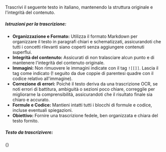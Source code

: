 Trascrivi il seguente testo in italiano, mantenendo la struttura originale e l'integrità del contenuto.

##### Istruzioni per la trascrizione:

- **Organizzazione e Formato:** Utilizza il formato Markdown per organizzare il testo in paragrafi chiari e schematizzati, assicurandoti che tutti i concetti rilevanti siano coperti senza aggiungere contenuti superflui.
- **Integrità del contenuto:** Assicurati di non tralasciare alcun punto e di mantenere l'integrità del contenuto originale. 
- **Immagini:** Non rimuovere le immagini indicate con il tag `![[]]`. Lascia il tag come indicato (! seguito da due coppie di parentesi quadre con il codice relativo all'immagine).
- **Correzione di errori:** Poiché il testo deriva da una trascrizione OCR, se noti errori di battitura, ambiguità o sezioni poco chiare, correggile per migliorarne la comprensibilità, assicurandoti che il risultato finale sia chiaro e accurato. 
- **Formule e Codice:** Mantieni intatti tutti i blocchi di formule e codice, incluse eventuali spiegazioni.
- **Obiettivo:** Fornire una trascrizione fedele, ben organizzata e chiara del testo fornito.

##### Testo da trascrizivere:

{}

